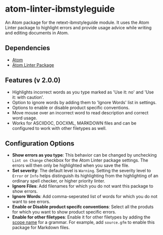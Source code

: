 # atom-linter-ibmstyleguide
An Atom package for the retext-ibmstyleguide module. It uses the Atom Linter package to highlight errors and provide usage advice while writing and editing documents in Atom.

## Dependencies
* [Atom](https://atom.io/)
* [Atom Linter Package](https://atom.io/packages/linter)

## Features (v 2.0.0)
* Highlights incorrect words as you type marked as 'Use it: no' and 'Use it: with caution'.
* Option to ignore words by adding them to 'Ignore Words' list in settings.
* Options to enable or disable product specific conventions.
* Move mouse over an incorrect word to read description and correct word usage.
* Works for ASCIIDOC, DOCXML, MARKDOWN files and can be configured to work with other filetypes as well.

## Configuration Options
* **Show errors as you type**: This behavior can be changed by unchecking `Lint on Change` checkbox for the Atom Linter package settings. The errors will then only be highlighted when you save the file.
* **Set severity**: The default level is `Warning`. Setting the severity level to `Error` or `Info` helps distinguish its highlighting from the highlighting of an ordinary spell checker, or higher priority linter.
* **Ignore Files**: Add filenames for which you do not want this package to show errors. 
* **Ignore Words**: Add comma-seperated list of words for which you do not want to see errors. 
* **Enable or Disable product specifc conventions**: Select all the produts for which you want to show product specific errors.
* **Enable for other filetypes**: Enable it for other filetypes by adding the [scope name](https://atom.io/packages/file-types) for a grammar. For example, add `source.gfm` to enable this package for Markdown files.
